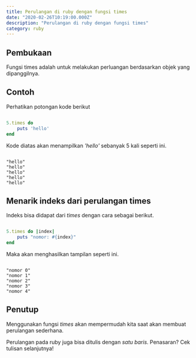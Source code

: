 ```yaml
---
title: Perulangan di ruby dengan fungsi times
date: "2020-02-26T10:19:00.000Z"
description: "Perulangan di ruby dengan fungsi times"
category: ruby
---
```


## Pembukaan

Fungsi times adalah untuk melakukan perluangan berdasarkan objek yang dipanggilnya.

## Contoh

Perhatikan potongan kode berikut

```ruby

5.times do
    puts 'hello'
end

```

Kode diatas akan menampilkan *'hello'* sebanyak 5 kali seperti ini.

```

"hello"
"hello"
"hello"
"hello"
"hello"

```

## Menarik indeks dari perulangan times

Indeks bisa didapat dari _times_ dengan cara sebagai berikut.

```ruby

5.times do |index|
    puts "nomor: #{index}"
end

```

Maka akan menghasilkan tampilan seperti ini.

```

"nomor 0"
"nomor 1"
"nomor 2"
"nomor 3"
"nomor 4"

```

## Penutup

Menggunakan fungsi *times* akan mempermudah kita saat akan membuat perulangan sederhana.

Perulangan pada ruby juga bisa ditulis dengan _satu baris_. Penasaran? Cek tulisan selanjutnya!
<!-- TODO: cek ruby loop one line -->
